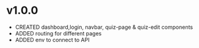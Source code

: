 # v1.0.0
- CREATED dashboard,login, navbar, quiz-page & quiz-edit components
- ADDED routing for different pages
- ADDED env to connect to API
